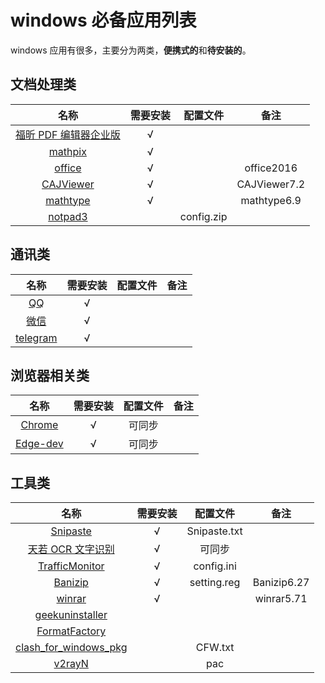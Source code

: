 
# windows 必备应用列表

windows 应用有很多，主要分为两类，**便携式的**和**待安装的**。

## 文档处理类

|                               名称                                | 需要安装 |  配置文件  |     备注     |
| :---------------------------------------------------------------: | :------: | :--------: | :----------: |
| [福昕 PDF 编辑器企业版](https://www.foxitsoftware.cn/pdf-editor/) | &radic;  |            |              |
|                  [mathpix](https://mathpix.com/)                  | &radic;  |            |              |
|             [office](https://www.office.com/?auth=1)              | &radic;  |            |  office2016  |
|       [CAJViewer](http://cajviewer.cnki.net/download.html)        | &radic;  |            | CAJViewer7.2 |
|          [mathtype](https://www.mathtype.cn/xiazai.html)          | &radic;  |            | mathtype6.9  |
|     [notpad3](https://www.rizonesoft.com/downloads/notepad3/)     |          | config.zip |              |

## 通讯类

|                 名称                  | 需要安装 | 配置文件 | 备注  |
| :-----------------------------------: | :------: | :------: | :---: |
|     [QQ](https://im.qq.com/pcqq/)     | &radic;  |          |       |
|    [微信](https://weixin.qq.com/)     | &radic;  |          |       |
| [telegram](https://telegram.org/apps) | &radic;  |          |       |

## 浏览器相关类

|                                名称                                | 需要安装 | 配置文件 | 备注  |
| :----------------------------------------------------------------: | :------: | :------: | :---: |
|              [Chrome](https://www.google.com/chrome/)              | &radic;  |  可同步  |       |
| [Edge-dev](https://www.microsoft.com/en-us/edge/business/download) | &radic;  |  可同步  |       |

## 工具类

|                                        名称                                        | 需要安装 |   配置文件   |    备注     |
| :--------------------------------------------------------------------------------: | :------: | :----------: | :---------: |
|                        [Snipaste](https://zh.snipaste.com/)                        | &radic;  | Snipaste.txt |             |
|                    [天若 OCR 文字识别](https://tianruoocr.cn/)                     | &radic;  |    可同步    |             |
|     [TrafficMonitor](https://github.com/zhongyang219/TrafficMonitor/releases)      | &radic;  |  config.ini  |             |
|                   [Banizip](https://www.bandisoft.com/bandizip/)                   | &radic;  | setting.reg  | Banizip6.27 |
|                        [winrar](http://www.winrar.com.cn/)                         | &radic;  |              | winrar5.71  |
|              [geekuninstaller](https://geekuninstaller.com/download)               |          |              |             |
|       [FormatFactory](http://www.pcfreetime.com/formatfactory/CN/index.html)       |          |              |             |
| [clash_for_windows_pkg](https://github.com/Fndroid/clash_for_windows_pkg/releases) |          |   CFW.txt    |             |
|                 [v2rayN](https://github.com/2dust/v2rayN/releases)                 |          |     pac      |             |
